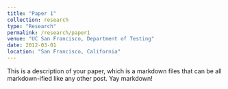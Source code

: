 ```yaml
---
title: "Paper 1"
collection: research
type: "Research"
permalink: /research/paper1
venue: "UC San Francisco, Department of Testing"
date: 2012-03-01
location: "San Francisco, California"
---
```


This is a description of your paper, which is a markdown files that can be all markdown-ified like any other post. Yay markdown!
